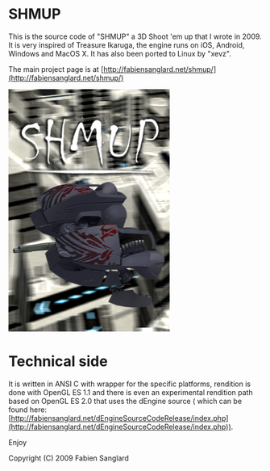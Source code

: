 SHMUP
=====

This is the source code of "SHMUP" a 3D Shoot 'em up that I wrote in 2009.  It
is very inspired of Treasure Ikaruga, the engine runs on iOS, Android, Windows
and MacOS X.  It has also been ported to Linux by "xevz".

The main project page is at [http://fabiensanglard.net/shmup/](http://fabiensanglard.net/shmup/)

![SHMUP Splash](/engine/Default.png)

Technical side
==============

It is written in ANSI C with wrapper for the specific platforms, rendition is
done with OpenGL ES 1.1 and there is even an experimental rendition path based
on OpenGL ES 2.0 that uses the dEngine source ( which can be found here:
[http://fabiensanglard.net/dEngineSourceCodeRelease/index.php](http://fabiensanglard.net/dEngineSourceCodeRelease/index.php)).

Enjoy

Copyright (C) 2009 Fabien Sanglard
